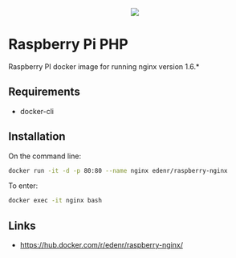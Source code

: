 <p align="center"><img src="https://s9.postimg.cc/urizqhqkv/raspberry-docker-nginx.png"></p>

# Raspberry Pi PHP

Raspberry PI docker image for running nginx version 1.6.*

## Requirements

- docker-cli

## Installation

On the command line:
```sh
docker run -it -d -p 80:80 --name nginx edenr/raspberry-nginx
```

To enter:
```sh
docker exec -it nginx bash
```

## Links

- https://hub.docker.com/r/edenr/raspberry-nginx/

